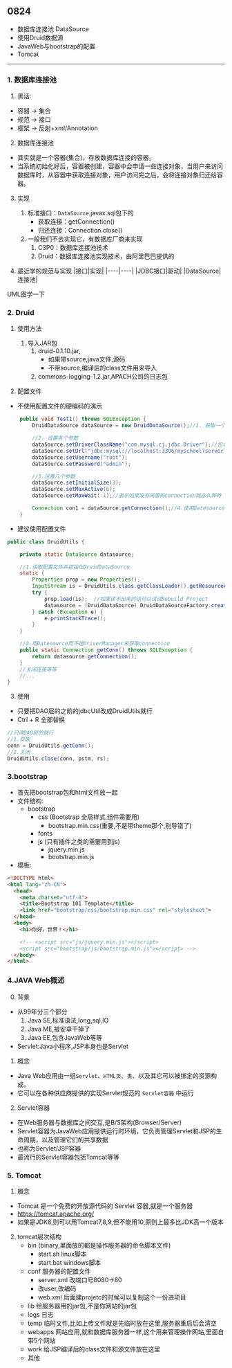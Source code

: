 ## 0824
- 数据库连接池 DataSource
- 使用Druid数据源
- JavaWeb与bootstrap的配置
- Tomcat
----
### 1. 数据库连接池
1. 黑话:
- 容器 -> 集合
- 规范 -> 接口
- 框架 -> 反射+xml/Annotation

2. 数据库连接池
- 其实就是一个容器(集合)，存放数据库连接的容器。
- 当系统初始化好后，容器被创建，容器中会申请一些连接对象，当用户来访问数据库时，从容器中获取连接对象，用户访问完之后，会将连接对象归还给容器。

3. 实现
    1. 标准接口：`DataSource`   javax.sql包下的
        - 获取连接：getConnection()
        - 归还连接：Connection.close()
    2. 一般我们不去实现它，有数据库厂商来实现
        1. C3P0：数据库连接池技术
		2. Druid：数据库连接池实现技术，由阿里巴巴提供的

4. 最近学的规范与实现
    |接口|实现|
    |----|----|
    |JDBC接口|驱动|
    |DataSource|连接池|

UML图学一下

### 2. Druid
1. 使用方法
    1. 导入JAR包
        1. druid-0.1.10.jar,
            - 如果带source,java文件,源码
            - 不带source,编译后的class文件用来导入
        2. commons-logging-1.2.jar,APACH公司的日志包

2. 配置文件
- 不使用配置文件的硬编码的演示
```java
    public void Test1() throws SQLException {
        DruidDataSource dataSource = new DruidDataSource();//1. 获取一个dataSource对象,多态

        //2. 设置各个参数
        dataSource.setDriverClassName("com.mysql.cj.jdbc.Driver");//包名+类名:全限类名 Driver是类名
        dataSource.setUrl("jdbc:mysql://localhost:3306/myschool?serverTimezone=GMT&useSSL=false");
        dataSource.setUsername("root");
        dataSource.setPassword("admin");

        //3.设置几个参数
        dataSource.setInitialSize(3);
        dataSource.setMaxActive(6);
        dataSource.setMaxWait(-1);//表示如果没有闲置的connection就永久等待

        Connection con1 = dataSource.getConnection();//4.使用Datesource而不是DriverManager来获取connection
    }
```
- 建议使用配置文件
```java
public class DruidUtils {

    private static DataSource datasource;

    //1.读取配置文件并初始化DruidDataSource
    static {
        Properties prop = new Properties();
        InputStream is = DruidUtils.class.getClassLoader().getResourceAsStream("druid.properties"); //放在src下面
        try {
            prop.load(is);  //如果读不出来的话可以试试Rebuild Project
            datasource = (DruidDataSource) DruidDataSourceFactory.createDataSource(prop);//一个能读取文件的工厂方法
        } catch (Exception e) {
            e.printStackTrace();
        }
    }

    //2.用Datesource而不是DriverManager来获取connection
    public static Connection getConn() throws SQLException {
        return datasource.getConnection();
    }
    //关闭连接等等
    //...
}
```
3. 使用
- 只要把DAO层的之前的jdbcUtil改成DruidUtils就行
- Ctrl + R 全部替换
```java
//只改DAO层的就行
//1.获取
conn = DruidUtils.getConn();
//2.关闭
DruidUtils.close(conn, pstm, rs);
```

### 3.bootstrap
- 首先把bootstrap包和html文件放一起
- 文件结构:
    - bootstrap
        - css (Bootstrap 全局样式,组件需要用)
            - bootstrap.min.css(重要,不是带theme那个,别导错了)
        - fonts
        - js (只有插件之类的需要用到js)
            - jquery.min.js
            - bootstrap.min.js
- 模板:
```html
<!DOCTYPE html>
<html lang="zh-CN">
  <head>
    <meta charset="utf-8">
    <title>Bootstrap 101 Template</title>
    <link href="bootstrap/css/bootstrap.min.css" rel="stylesheet">
  </head>
  <body>
    <h1>你好，世界！</h1>

    <!-- <script src="js/jquery.min.js"></script>
    <script src="bootstrap/js/bootstrap.min.js"></script> -->
  </body>
</html>
```
### 4.JAVA Web概述
0. 背景
- 从99年分三个部分
    1. Java SE,标准语法,long,sql,IO
    2. Java ME,被安卓干掉了
    3. Java EE,包含JavaWeb等等
- Servlet:Java小程序,JSP本身也是Servlet
1. 概念
- Java Web应用由一组`Servlet`、`HTML页`、`类`、以及其它可以被绑定的资源构成。
- 它可以在各种供应商提供的实现Servlet规范的 `Servlet容器` 中运行
2. Servlet容器
- 在Web服务器与数据库之间交互,是B/S架构(Browser/Server)
- Servlet容器为JavaWeb应用提供运行时环境，它负责管理Servlet和JSP的生命周期，以及管理它们的共享数据
- 也称为Servlet/JSP容器
- 最流行的Servlet容器包括Tomcat等等
### 5. Tomcat
1. 概念
- Tomcat 是一个免费的开放源代码的 Servlet 容器,就是一个服务器
- https://tomcat.apache.org/
- 如果是JDK8,则可以用Tomcat7,8,9,但不能用10,原则上最多比JDK高一个版本
2. tomcat层次结构
    - bin (binary,里面放的都是操作服务器的命令脚本文件)
        - start.sh linux脚本
        - start.bat windows脚本
    - conf 服务器的配置文件
        - server.xml 改端口号8080->80
        - 改user,改编码
        - web.xml 后面建projetc的时候可以复制这个一份进项目
    - lib 给服务器用的jar包,不是你网站的jar包
    - logs 日志 
    - temp 临时文件,比如上传文件就是先临时放在这里,服务器重启后会清空
    - webapps 网站应用,就和数据库服务器一样,这个用来管理操作网站,里面自带5个网站
    - work 给JSP编译后的class文件和源文件放在这里
    - 其他
